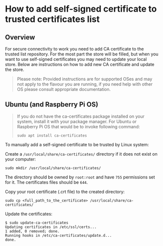 # How to add self-signed certificate to trusted certificates list

## Overview

For secure connectivity to work you need to add CA certificate to the trusted list repository.
For the most part the store will be filled, but when you want to use self-signed certificates you may need to update your local store.
Below are instructions on how to add new CA certificate and update the store.

> Please note: Provided instructions are for supported OSes and may not apply to the flavour you are running, if you need help with other OS please consult appropriate documentation.

## Ubuntu (and Raspberry Pi OS)

> If you do not have the ca-certificates package installed on your system, install it with your package manager. For Ubuntu or Raspberry Pi OS that would be to invoke following command:
>
> ```shell
> sudo apt install ca-certificates
> ```

To manually add a self-signed certificate to be trusted by Linux system:

Create a `/usr/local/share/ca-certificates/` directory if it does not exist on your computer:

```shell
sudo mkdir /usr/local/share/ca-certificates/
```

The directory should be owned by `root:root` and have `755` permissions set for it. The certificates files should be `644`.

Copy your root certificate (.crt file) to the created directory:

```shell
sudo cp <full_path_to_the_certificate> /usr/local/share/ca-certificates/
```

Update the certificates:

```shell
$ sudo update-ca-certificates
Updating certificates in /etc/ssl/certs...
1 added, 0 removed; done.
Running hooks in /etc/ca-certificates/update.d...
done.
```
